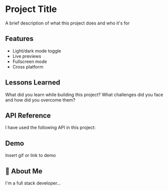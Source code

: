 
# Project Title

A brief description of what this project does and who it's for


## Features

- Light/dark mode toggle
- Live previews
- Fullscreen mode
- Cross platform


## Lessons Learned

What did you learn while building this project? What challenges did you face and how did you overcome them?


## API Reference

I have used the following API in this project:

## Demo

Insert gif or link to demo


## 🚀 About Me
I'm a full stack developer...


